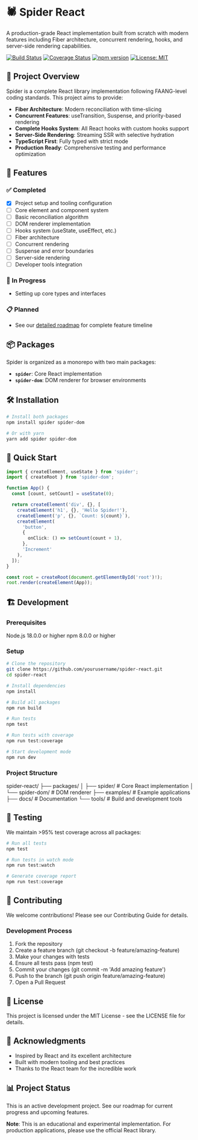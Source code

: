 # 🕷️ Spider React

A production-grade React implementation built from scratch with modern features including Fiber architecture, concurrent rendering, hooks, and server-side rendering capabilities.

[![Build Status](https://github.com/kathalysth/spider-react/workflows/CI/badge.svg)](https://github.com/kathalysth/spider-react/actions)
[![Coverage Status](https://coveralls.io/repos/github/kathalysth/spider-react/badge.svg?branch=main)](https://coveralls.io/github/kathalysth/spider-react?branch=main)
[![npm version](https://badge.fury.io/js/spider.svg)](https://badge.fury.io/js/spider)
[![License: MIT](https://img.shields.io/badge/License-MIT-yellow.svg)](https://opensource.org/licenses/MIT)

## 🎯 Project Overview

Spider is a complete React library implementation following FAANG-level coding standards. This project aims to provide:

- **Fiber Architecture**: Modern reconciliation with time-slicing
- **Concurrent Features**: useTransition, Suspense, and priority-based rendering
- **Complete Hooks System**: All React hooks with custom hooks support
- **Server-Side Rendering**: Streaming SSR with selective hydration
- **TypeScript First**: Fully typed with strict mode
- **Production Ready**: Comprehensive testing and performance optimization

## 🚀 Features

### ✅ Completed

- [x] Project setup and tooling configuration
- [ ] Core element and component system
- [ ] Basic reconciliation algorithm
- [ ] DOM renderer implementation
- [ ] Hooks system (useState, useEffect, etc.)
- [ ] Fiber architecture
- [ ] Concurrent rendering
- [ ] Suspense and error boundaries
- [ ] Server-side rendering
- [ ] Developer tools integration

### 🔄 In Progress

- Setting up core types and interfaces

### 📋 Planned

- See our [detailed roadmap](./ROADMAP.md) for complete feature timeline

## 📦 Packages

Spider is organized as a monorepo with two main packages:

- **`spider`**: Core React implementation
- **`spider-dom`**: DOM renderer for browser environments

## 🛠️ Installation

```bash
# Install both packages
npm install spider spider-dom

# Or with yarn
yarn add spider spider-dom
```

## 📖 Quick Start

```typescript
import { createElement, useState } from 'spider';
import { createRoot } from 'spider-dom';

function App() {
  const [count, setCount] = useState(0);

  return createElement('div', {}, [
    createElement('h1', {}, 'Hello Spider!'),
    createElement('p', {}, `Count: ${count}`),
    createElement(
      'button',
      {
        onClick: () => setCount(count + 1),
      },
      'Increment'
    ),
  ]);
}

const root = createRoot(document.getElementById('root')!);
root.render(createElement(App));
```

## 🏗️ Development

### Prerequisites

Node.js 18.0.0 or higher
npm 8.0.0 or higher

### Setup

```bash
# Clone the repository
git clone https://github.com/yourusername/spider-react.git
cd spider-react

# Install dependencies
npm install

# Build all packages
npm run build

# Run tests
npm test

# Run tests with coverage
npm run test:coverage

# Start development mode
npm run dev
```

### Project Structure

spider-react/
├── packages/
│ ├── spider/ # Core React implementation
│ └── spider-dom/ # DOM renderer
├── examples/ # Example applications
├── docs/ # Documentation
└── tools/ # Build and development tools

## 🧪 Testing

We maintain >95% test coverage across all packages:

```bash
# Run all tests
npm test

# Run tests in watch mode
npm run test:watch

# Generate coverage report
npm run test:coverage
```

## 🤝 Contributing

We welcome contributions! Please see our Contributing Guide for details.

### Development Process

1. Fork the repository
2. Create a feature branch (git checkout -b feature/amazing-feature)
3. Make your changes with tests
4. Ensure all tests pass (npm test)
5. Commit your changes (git commit -m 'Add amazing feature')
6. Push to the branch (git push origin feature/amazing-feature)
7. Open a Pull Request

## 📄 License

This project is licensed under the MIT License - see the LICENSE file for details.

## 🙏 Acknowledgments

- Inspired by React and its excellent architecture
- Built with modern tooling and best practices
- Thanks to the React team for the incredible work

## 📊 Project Status

This is an active development project. See our roadmap for current progress and upcoming features.

**Note**: This is an educational and experimental implementation. For production applications, please use the official React library.
